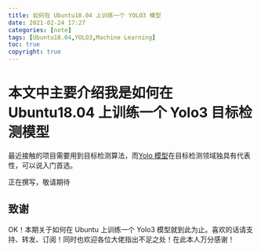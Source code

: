 ```yaml
---
title: 如何在 Ubuntu18.04 上训练一个 YOLO3 模型
date: 2021-02-24 17:27
categories: [note]
tags: [Ubuntu18.04,YOLO3,Machine Learning]
toc: true
copyright: true
---
```


# 本文中主要介绍我是如何在 Ubuntu18.04 上训练一个 Yolo3 目标检测模型

<!-- more -->

最近接触的项目需要用到目标检测算法，而[Yolo 模型](https://pjreddie.com/darknet/yolo/)在目标检测领域独具有代表性，可以说入门首选。

正在撰写，敬请期待

## 致谢

OK！本期关于如何在 Ubuntu 上训练一个 Yolo3 模型就到此为止。喜欢的话请支持、转发、订阅！同时也欢迎各位大佬指出不足之处！在此本人万分感谢！